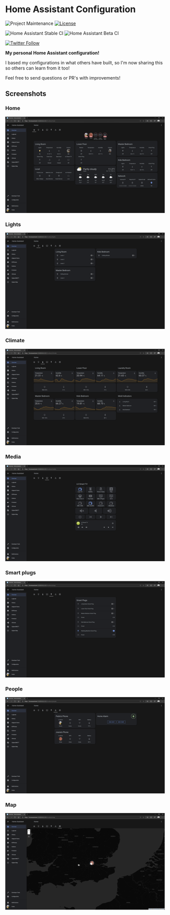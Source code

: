 # Home Assistant Configuration

![Project Maintenance](https://img.shields.io/maintenance/yes/2020.svg)
[![License](https://img.shields.io/github/license/PedroLamas/home-assistant-config.svg)](https://github.com/PedroLamas/home-assistant-config/blob/master/LICENSE)

![Home Assistant Stable CI](https://github.com/PedroLamas/home-assistant-config/workflows/Home%20Assistant%20(Stable)/badge.svg)
![Home Assistant Beta CI](https://github.com/PedroLamas/home-assistant-config/workflows/Home%20Assistant%20(Beta)/badge.svg)

[![Twitter Follow](https://img.shields.io/twitter/follow/pedrolamas?style=social)](https://twitter.com/pedrolamas)

**My personal Home Assistant configuration!**

I based my configurations in what others have built, so I'm now sharing this so others can learn from it too!

Feel free to send questions or PR's with improvements!

## Screenshots

### Home

![Home](images/tab_home.png)

### Lights

![Lights](images/tab_lights.png)

### Climate

![Climate](images/tab_climate.png)

### Media

![Media](images/tab_media.png)

### Smart plugs

![Plugs](images/tab_plugs.png)

### People

![People](images/tab_people.png)

### Map

![Map](images/tab_map.png)
